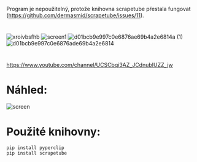 Program je nepoužitelný, protože knihovna scrapetube přestala fungovat (https://github.com/dermasmid/scrapetube/issues/11).
#
![xroivbsfhb](https://user-images.githubusercontent.com/82058894/167011029-39fe5fd3-9548-4015-a4ac-af8b4437fe1f.png)
![screen1](https://user-images.githubusercontent.com/82058894/169710746-7fa3545d-a136-4bc3-9f5b-9d5c48456a2c.png)
![d01bcb9e997c0e6876ae69b4a2e6814a (1)](https://user-images.githubusercontent.com/82058894/167687453-8381a78a-f9c8-4086-b077-2ce326075fd7.png)
![d01bcb9e997c0e6876ade69b4a2e6814](https://user-images.githubusercontent.com/82058894/167688184-be9bdfc0-6c62-4aa9-bb39-901c5c7db88f.png)
#
https://www.youtube.com/channel/UCSCbqi3AZ_JCdnubIUZZ_jw
#

# Náhled:
![screen](https://user-images.githubusercontent.com/82058894/168436714-7c40224c-9a1c-4482-94c0-52edcb7867ef.png)

# Použité knihovny:
```
pip install pyperclip
pip install scrapetube

```
